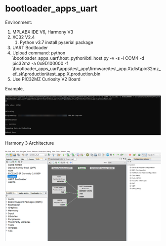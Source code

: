 # bootloader_apps_uart

Environment:
1. MPLABX IDE V6, Harmony V3
2. XC32 V2.4
   1. Python v3.7 install pyserial package
3. UART Bootloader
4. Upload command: 
        python <PATH>\bootloader_apps_uart\host_python\btl_host.py -v -s -i COM4 -d pic32mz -a 0x9D100000 -f <PATH>\bootloader_apps_uart\apps\test_app\firmware\test_app.X\dist\pic32mz_ef_sk\production\test_app.X.production.bin
5. Use PIC32MZ Curiosity V2 Board

Example,

![img.png](img.png)

Harmony 3 Architecture

![img_1.png](img_1.png)